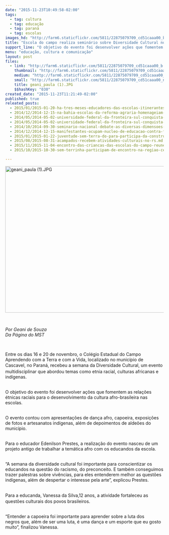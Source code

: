 ```yaml
---
date: "2015-11-23T10:49:58-02:00"
tags:
  - tag: cultura
  - tag: educação
  - tag: paraná
  - tag: escolas
images_hd: "http://farm6.staticflickr.com/5811/22875079709_cd51caaa00_b.jpg"
title: "Escola do campo realiza seminário sobre Diversidade Cultural no Paraná "
support_line: "O objetivo do evento foi desenvolver ações que fomentem as relações étnicas raciais para o desenvolvimento da cultura afro-brasileira nas escolas.\n"
menu: "educação, cultura e comunicação"
layout: post
files:
  - link: "http://farm6.staticflickr.com/5811/22875079709_cd51caaa00_b.jpg"
    thumbnail: "http://farm6.staticflickr.com/5811/22875079709_cd51caaa00_t.jpg"
    medium: "http://farm6.staticflickr.com/5811/22875079709_cd51caaa00_z.jpg"
    small: "http://farm6.staticflickr.com/5811/22875079709_cd51caaa00_n.jpg"
    title: geani_paula (1).JPG
    $$hashKey: "030"
created_date: "2015-11-23T11:21:49-02:00"
published: true
releated_posts:
  - 2015/01/2015-01-20-ha-tres-meses-educadores-das-escolas-itinerantes-nao-recebem-salarios.md
  - 2014/12/2014-12-15-na-bahia-escolas-da-reforma-agraria-homenageiam-os-30-anos-do-mst.md
  - 2014/05/2014-05-02-universidade-federal-da-fronteira-sul-conquista-centro-de-educacao-do-campo.md
  - 2014/05/2014-05-02-universidade-federal-da-fronteira-sul-conquista-centro-de-educacao-do-campo.md-e
  - 2014/10/2014-09-30-seminario-nacional-debate-as-diversas-dimensoes-da-educacao.md
  - 2014/12/2014-12-15-manifestantes-ocupam-nucleo-de-educacao-contra-fechamento-de-escolas.md
  - 2015/01/2015-01-22-juventude-sem-terra-do-para-participa-da-construcao-de-encontro-popular.md
  - 2015/08/2015-08-31-acampados-recebem-atividades-culturais-no-rs.md
  - 2015/11/2015-11-04-encontro-das-criancas-das-escolas-do-campo-reune-500-pessoas-no-pr.md
  - 2015/10/2015-10-30-sem-terrinha-participam-de-encontro-na-regiao-central-do-rs.md

---
```

<p><img alt="geani_paula (1).JPG" height="466" src="http://farm6.staticflickr.com/5811/22875079709_cd51caaa00_b.jpg" width="700" /></p>

<p>&nbsp;</p>

<p><em>Por Geani de Souza<br />
Da P&aacute;gina do MST</em></p>

<p>&nbsp;</p>

<p>Entre os dias&nbsp;16 e&nbsp;20 de novembro, o Col&eacute;gio Estadual do Campo Aprendendo com a Terra e com a Vida, localizado no munic&iacute;pio de Cascavel, no Paran&aacute;, recebeu a semana da&nbsp;<span style="line-height: 20.8px;">Diversidade Cultural,&nbsp;</span>um evento multidisciplinar que abordou&nbsp;temas&nbsp;como etnia racial, culturas africanas e ind&iacute;genas.</p>

<p><br />
O objetivo do evento&nbsp;foi desenvolver a&ccedil;&otilde;es que fomentem&nbsp;as&nbsp;rela&ccedil;&otilde;es &eacute;tnicas raciais&nbsp;para o desenvolvimento&nbsp;da cultura afro-brasileira nas escolas.</p>

<p><br />
O evento contou com apresenta&ccedil;&otilde;es de dan&ccedil;a afro, capoeira,&nbsp;exposi&ccedil;&otilde;es de fotos e&nbsp;artesanatos ind&iacute;genas, al&eacute;m de depoimentos de alde&otilde;es do munic&iacute;pio.</p>

<p><br />
Para o educador Edenilson Prestes, a realiza&ccedil;&atilde;o do evento nasceu de um projeto&nbsp;antigo&nbsp;de trabalhar a tem&aacute;tica afro&nbsp;com os educandos da escola.</p>

<p><br />
&ldquo;A semana da diversidade cultural foi importante para conscientizar os educandos na quest&atilde;o do racismo, do preconceito. E tamb&eacute;m conseguimos trazer palestras sobre viv&ecirc;ncias, para eles entenderem melhor as quest&otilde;es ind&iacute;genas, al&eacute;m de despertar o interesse pela arte&rdquo;, explicou Prestes.</p>

<p><br />
Para a educanda<span style="line-height: 20.8px;">,&nbsp;</span>Vanessa da Silva,12 anos,&nbsp;a atividade fortaleceu as quest&otilde;es culturais dos povos brasileiros.</p>

<p><br />
&ldquo;Entender&nbsp;a capoeira foi&nbsp;importante para aprender sobre&nbsp;a luta dos negros&nbsp;que, al&eacute;m&nbsp;de ser uma luta, &eacute; uma dan&ccedil;a e um esporte que eu gosto muito&rdquo;, finalizou Vanessa.&nbsp;</p>

<p>&nbsp;</p>

<p>&nbsp;</p>

<p>&nbsp;</p>
